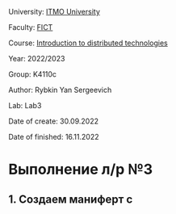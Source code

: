 University: [ITMO University](https://itmo.ru/ru/)

Faculty: [FICT](https://fict.itmo.ru)

Course: [Introduction to distributed technologies](https://github.com/itmo-ict-faculty/introduction-to-distributed-technologies)

Year: 2022/2023

Group: K4110c

Author: Rybkin Yan Sergeevich

Lab: Lab3

Date of create: 30.09.2022

Date of finished: 16.11.2022

# Выполнение л/р №3

## 1. Создаем маниферт c 
